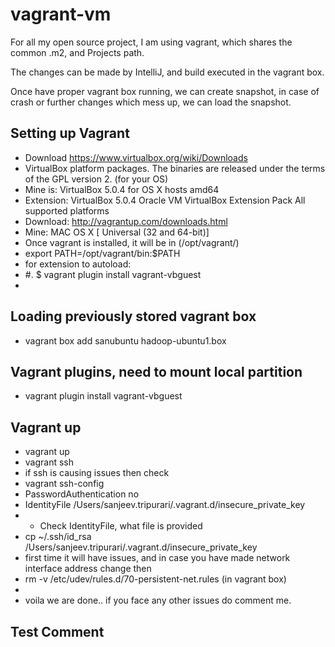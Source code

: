 # vagrant-vm

For all my open source project, I am using vagrant, which shares the common .m2, and Projects path.

The changes can be made by IntelliJ, and build executed in the vagrant box.

Once have proper vagrant box running, we can create snapshot, in case of crash or further changes which mess up, we can load the snapshot.

## Setting up Vagrant
* Download https://www.virtualbox.org/wiki/Downloads
* VirtualBox platform packages. The binaries are released under the terms of the GPL version 2. (for your OS)
* Mine is: VirtualBox 5.0.4 for OS X hosts  amd64
* Extension: VirtualBox 5.0.4 Oracle VM VirtualBox Extension Pack  All supported platforms 
* Download: http://vagrantup.com/downloads.html
* Mine: MAC OS X [ Universal (32 and 64-bit)]
* Once vagrant is installed, it will be in (/opt/vagrant/)
* export PATH=/opt/vagrant/bin:$PATH
* for extension to autoload: 
* #. $ vagrant plugin install vagrant-vbguest
* 
## Loading previously stored vagrant box
* vagrant box add sanubuntu hadoop-ubuntu1.box 

## Vagrant plugins, need to mount local partition
* vagrant plugin install vagrant-vbguest

## Vagrant up
* vagrant up
* vagrant ssh
* if ssh is causing issues then check
* vagrant ssh-config
*   PasswordAuthentication no
*  IdentityFile /Users/sanjeev.tripurari/.vagrant.d/insecure_private_key
* * Check IdentityFile, what file is provided
* cp  ~/.ssh/id_rsa /Users/sanjeev.tripurari/.vagrant.d/insecure_private_key
* first time it will have issues, and in case you have made network interface address change then 
* rm -v /etc/udev/rules.d/70-persistent-net.rules  (in vagrant box)
* 
* voila we are done.. if you face any other issues do comment me.


## Test Comment

